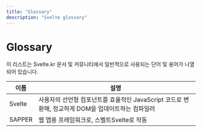 ```yaml
---
title: "Glossary"
description: "Svelte glossary"
---
```


# Glossary

이 리스트는 Svelte.kr 문서 및 커뮤니티에서 일반적으로 사용되는 단어 및 용어가 나열되어 있습니다.

| 이름 | 설명 |
| --- | --- | 
| Svelte | 사용자의 선언형 컴포넌트를  효율적인 JavaScript 코드로 변환해, 정교하게 DOM을 업데이트하는 컴파일러 | 
| SAPPER | 웹 앱용 프레임워크로, 스벨트Svelte로 작동 |

